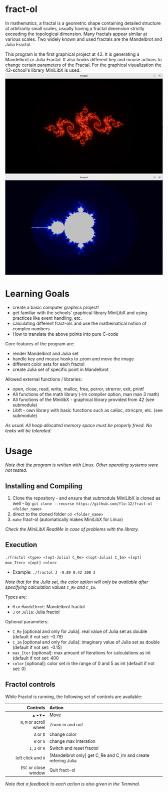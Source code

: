 # fract-ol
In mathematics, a fractal is a geometric shape containing detailed structure at arbitrarily small scales, usually having a fractal dimension strictly exceeding the topological dimension. Many fractals appear similar at various scales. Two widely known and used fractals are the Mandelbrot and Julia Fractol.

This program is the first graphical project at 42. It is generating a Mandelbrot or Julia Fractal. It also hooks different key and mouse actions to change certain parameters of the Fractal. For the graphical visualization the 42-school's library MiniLibX is used.
![Screenshot Julia-Set in red with default values](https://github.com/flo-12/fract-ol/blob/main/Screenshots/Julia_default_red.png)
![Screenshot Mandelbrot-Set in blue](https://github.com/flo-12/fract-ol/blob/main/Screenshots/Mandelbrot_default_blue.png)


# Learning Goals
- create a basic computer graphics project!
- get familiar with the schools' graphical library MiniLibX and using practices like event handling, etc.
- calculating different fract-ols and use the mathematical notion of complex numbers
- How to translate the above points into pure C-code

Core features of the program are:
- render Mandelbrot and Julia set
- handle key and mouse hooks to zoom and move the image
- different color sets for each fractol
- create Julia set of specific point in Mandelbrot

Allowed external functions / libraries:
- open, close, read, write, malloc, free, perror, strerror, exit, printf
- All functions of the math library (-lm compiler option, man man 3 math)
- All functions of the MinilibX - graphical library provided from 42 (see submodule)
- Libft - own library with basic functions such as calloc, strncpm, etc. (see submodule)

 _As usual: All heap allocated memory space must be properly freed. No leaks will be tolerated._


# Usage
*Note that the program is written with Linux. Other operating systems were not tested.*


## Installing and Compiling
1) Clone the repository - and ensure that submodule MiniLibX is cloned as well - by ```git clone --recurse https://github.com/flo-12/fract-ol <folder_name>```
2) direct to the cloned folder ```cd <folder_name>```
4) ```make``` fract-ol (automatically makes MiniLibX for Linux)

*Check the MiniLibX ReadMe in case of problems with the library.*

## Execution
```./fractol <type> <[opt-Julia] C_Re> <[opt-Julia] C_Im> <[opt] max_Iter> <[opt] color>```
* Example: ```./fractol J -0.89 0.42 300 2```

*Note that for the Julia set, the color option will only be available after specifying calculation values ```C_Re``` and ```C_Im```.*

Types are:
* ```M``` or ```Mandelbrot```: Mandelbrot fractol
* ```J``` or ```Julia```: Julia fractol

Optional parameters:
* ```C_Re``` [optional and only for Julia]: real value of Julia set as double (default if not set: -0.79)
* ```C_Im``` [optional and only for Julia]: imaginary value of Julia set as double (default if not set: -0.15)
* ```max_Iter``` [optional]: max amount of Iterations for calculations as int (default if not set: 400
* ```color``` [optional]: color set in the range of 0 and 5 as int )default if not set: 0)

## Fractol controls
While Fractol is running, the following set of controls are available:

| Controls                         | Action                                                        |
|---------------------------------:|:--------------------------------------------------------------|
| ```▲``` ```◄``` ```▼``` ```►```  | Move                                                          |
| ```N```, ```M``` or scroll wheel | Zoom in and out                                               |
| ```A``` or ```D```               | change color                                                  |
| ```W``` or ```S```               | change max Interation                                         |
| ```1```, ```2``` or ```R```      | Switch and reset fractol                                      |
| left click and ```0```           | [Mandelbrot only] get C_Re and C_Im and create refering Julia |
| ```ESC``` or close window        | Quit fract-ol                                                 |

*Note that a feedback to each action is also given in the Terminal.*

